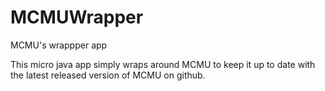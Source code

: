 # MCMUWrapper
MCMU's wrappper app

This micro java app simply wraps around MCMU to keep it up to date with the latest released version of MCMU on github.
